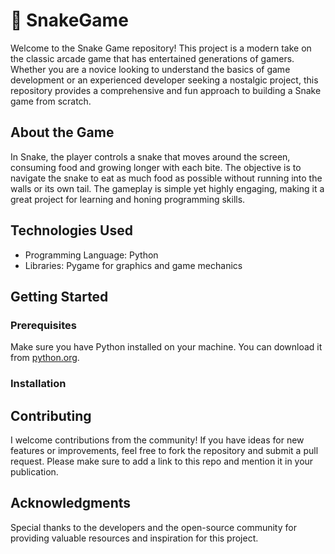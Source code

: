 # :snake: SnakeGame
Welcome to the Snake Game repository! This project is a modern take on the classic arcade game that has entertained generations of gamers. Whether you are a novice looking to understand the basics of game development or an experienced developer seeking a nostalgic project, this repository provides a comprehensive and fun approach to building a Snake game from scratch.

## About the Game
In Snake, the player controls a snake that moves around the screen, consuming food and growing longer with each bite. The objective is to navigate the snake to eat as much food as possible without running into the walls or its own tail. The gameplay is simple yet highly engaging, making it a great project for learning and honing programming skills.

## Technologies Used
* Programming Language: Python
* Libraries: Pygame for graphics and game mechanics

## Getting Started
### Prerequisites
Make sure you have Python installed on your machine. You can download it from [python.org](https://www.python.org/).

### Installation


## Contributing

I welcome contributions from the community! If you have ideas for new features or improvements, feel free to fork the repository and submit a pull request. Please make sure to add a link to this repo and mention it in your publication.

## Acknowledgments

Special thanks to the developers and the open-source community for providing valuable resources and inspiration for this project.
